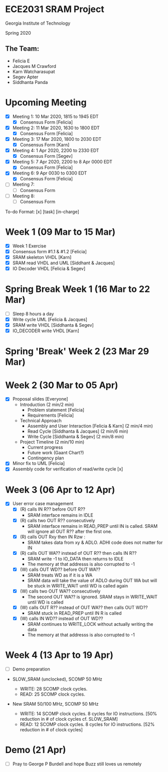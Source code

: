 # ECE2031 SRAM Project
Georgia Institute of Technology

Spring 2020

## The Team:
  - Felicia E
  - Jacques M Crawford
  - Karn Watcharasupat
  - Segev Apter
  - Siddhanta Panda

# Upcoming Meeting
- [x] Meeting 1: 10 Mar 2020, 1815 to 1945 EDT 
  - [x] Consensus Form [Felicia]
- [x] Meeting 2: 11 Mar 2020, 1630 to 1800 EDT 
  - [x] Consensus Form [Felicia]
- [x] Meeting 3: 17 Mar 2020, 1800 to 2030 EDT
  - [x] Consensus Form [Karn]
- [x] Meeting 4: 1 Apr 2020, 2200 to 2330 EDT
  - [x] Consensus Form [Segev]
- [x] Meeting 5: 7 Apr 2020, 2200 to 8 Apr 0000 EDT
  - [x] Consensus Form [Felicia]
- [x] Meeting 6: 9 Apr 0030 to 0300 EDT
  - [x] Consensus Form [Felicia]
- [ ] Meeting 7:
  - [ ] Consensus Form
- [ ] Meeting 8: 
  - [ ] Consensus Form

To-do Format: [x] [task] [in-charge] 
# Week 1 (09 Mar to 15 Mar)
- [x] Week 1 Exercise 
- [x] Consensus form #1.1 & #1.2 [Felicia]
- [x] SRAM skeleton VHDL [Karn]
- [x] SRAM read VHDL and UML [Siddhant & Jacques]
- [x] IO Decoder VHDL [Felicia & Segev]

# Spring Break Week 1 (16 Mar to 22 Mar)
- [ ] Sleep 8 hours a day
- [x] Write cycle UML [Felicia & Jacques]
- [x] SRAM write VHDL [Siddhanta & Segev]
- [x] IO_DECODER write VHDL [Karn]

# Spring 'Break' Week 2 (23 Mar 29 Mar)

# Week 2 (30 Mar to 05 Apr)
- [x] Proposal slides [Everyone]
    - Introduction (2 min/2 min)
        - Problem statement [Felicia]
        - Requirements [Felicia]
    - Technical Approach
        - Assembly and User Interaction [Felicia & Karn] (2 min/4 min)
        - Read Cycle [Siddhanta & Jacques] (2 min/6 min)
        - Write Cycle [Siddhanta & Segev] (2 min/8 min)
    - Project Timeline (2 min/10 min)
        - Current progress
        - Future work (Gaant Chart?)
        - Contingency plan 
- [x] Minor fix to UML [Felicia]
- [x] Assembly code for verification of read/write cycle [x]

# Week 3 (06 Apr to 12 Apr)
- [x] User error case management 
    - [x] (R) calls IN R?? before OUT R??
        - SRAM interface remains in IDLE
    - [x] (R) calls two OUT R?? consecutively
        - SRAM interface remains in READ_PREP until IN is called. SRAM will ignore all OUT R?? after the first one.
    - [x] (R) calls OUT Rxy then IN Rzw : 
        - SRAM takes data from xy & ADLO. ADHI code does not matter for IN
    - [x] (R) calls OUT WA?? instead of OUT R?? then calls IN R??
        - SRAM write -1 to IO_DATA then returns to IDLE
        - The memory at that addresss is also corrupted to -1
    - [x] (W) calls OUT WD?? before OUT WA??
        - SRAM treats WD as if it is a WA
        - SRAM data will take the value of ADLO during OUT WA but will be stuck in WRITE_WAIT until WD is called again
    - [x] (W) calls two OUT WA?? consecutively
        - The second OUT WA?? is ignored. SRAM stays in WRITE_WAIT until WD is called
    - [x] (W) calls OUT R?? instead of OUT WA?? then calls OUT WD??
        - SRAM stuck in READ_PREP until IN R is called
    - [x] (W) calls IN WD?? instead of OUT WD??
        - SRAM continues to WRITE_LOCK without actually writing the data
        - The memory at that addresss is also corrupted to -1

# Week 4 (13 Apr to 19 Apr)
  - [ ] Demo preparation
  
  - SLOW_SRAM (unclocked), SCOMP 50 MHz
    - WRITE: 28 SCOMP clock cycles.
    - READ: 25 SCOMP clock cycles.
  
  - New SRAM 50/100 MHz, SCOMP 50 MHz
    - WRITE: 14 SCOMP clock cycles. 8 cycles for IO instructions. [50% reduction in # of clock cycles cf. SLOW_SRAM]
    - READ: 12 SCOMP clock cycles. 8 cycles for IO instructions. [52% reduction in # of clock cycles]
  
  
# Demo (21 Apr)
  - [ ] Pray to George P Burdell and hope Buzz still loves us remotely
